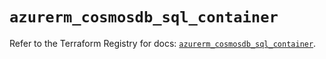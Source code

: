 # `azurerm_cosmosdb_sql_container`

Refer to the Terraform Registry for docs: [`azurerm_cosmosdb_sql_container`](https://registry.terraform.io/providers/hashicorp/azurerm/4.43.0/docs/resources/cosmosdb_sql_container).
